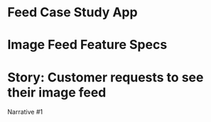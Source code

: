 # Feed Case Study App
# Image Feed Feature Specs

# Story: Customer requests to see their image feed

Narrative #1
